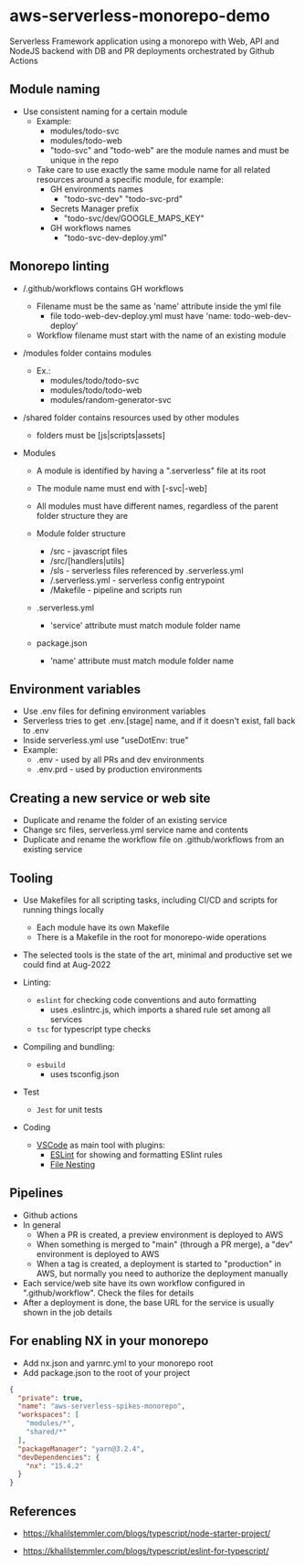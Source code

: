 # aws-serverless-monorepo-demo

Serverless Framework application using a monorepo with Web, API and NodeJS backend with DB and PR deployments orchestrated by Github Actions

## Module naming

* Use consistent naming for a certain module
  * Example:
    * modules/todo-svc
    * modules/todo-web
    * "todo-svc" and "todo-web" are the module names and must be unique in the repo
  * Take care to use exactly the same module name for all related resources around a specific module, for example:
    * GH environments names
      * "todo-svc-dev" "todo-svc-prd"
    * Secrets Manager prefix
      * "todo-svc/dev/GOOGLE_MAPS_KEY"
    * GH workflows names
      * "todo-svc-dev-deploy.yml"

## Monorepo linting

* /.github/workflows contains GH workflows
  * Filename must be the same as 'name' attribute inside the yml file
    * file todo-web-dev-deploy.yml must have 'name: todo-web-dev-deploy'
  * Workflow filename must start with the name of an existing module

* /modules folder contains modules
  * Ex.:
    * modules/todo/todo-svc
    * modules/todo/todo-web
    * modules/random-generator-svc

* /shared folder contains resources used by other modules
  * folders must be [js|scripts|assets]

* Modules
  * A module is identified by having a ".serverless" file at its root

  * The module name must end with [-svc|-web]

  * All modules must have different names, regardless of the parent folder structure they are

  * Module folder structure
    * /src - javascript files
    * /src/[handlers|utils]
    * /sls - serverless files referenced by .serverless.yml
    * /.serverless.yml - serverless config entrypoint
    * /Makefile - pipeline and scripts run

  * .serverless.yml
    * 'service' attribute must match module folder name

  * package.json
    * 'name' attribute must match module folder name

## Environment variables

* Use .env files for defining environment variables
* Serverless tries to get .env.[stage] name, and if it doesn't exist, fall back to .env
* Inside serverless.yml use "useDotEnv: true"
* Example:
  * .env - used by all PRs and dev environments
  * .env.prd - used by production environments

## Creating a new service or web site

* Duplicate and rename the folder of an existing service
* Change src files, serverless.yml service name and contents
* Duplicate and rename the workflow file on .github/workflows from an existing service

## Tooling

* Use Makefiles for all scripting tasks, including CI/CD and scripts for running things locally
  * Each module have its own Makefile
  * There is a Makefile in the root for monorepo-wide operations

* The selected tools is the state of the art, minimal and productive set we could find at Aug-2022

* Linting:
  * `eslint` for checking code conventions and auto formatting
    * uses .eslintrc.js, which imports a shared rule set among all services
  * `tsc` for typescript type checks

* Compiling and bundling:
  * `esbuild`
    * uses tsconfig.json

* Test
  * `Jest` for unit tests

* Coding
  * [VSCode](https://code.visualstudio.com/download) as main tool with plugins:
    * [ESLint](https://marketplace.visualstudio.com/items?itemName=dbaeumer.vscode-eslint) for showing and formatting ESlint rules
    * [File Nesting](https://marketplace.visualstudio.com/items?itemName=antfu.file-nesting)

## Pipelines

* Github actions
* In general
  * When a PR is created, a preview environment is deployed to AWS
  * When something is merged to "main" (through a PR merge), a "dev" environment is deployed to AWS
  * When a tag is created, a deployment is started to "production" in AWS, but normally you need to authorize the deployment manually
* Each service/web site have its own workflow configured in ".github/workflow". Check the files for details
* After a deployment is done, the base URL for the service is usually shown in the job details

## For enabling NX in your monorepo

* Add nx.json and yarnrc.yml to your monorepo root
* Add package.json to the root of your project

```json
{
  "private": true,
  "name": "aws-serverless-spikes-monorepo",
  "workspaces": [
    "modules/*",
    "shared/*"
  ],
  "packageManager": "yarn@3.2.4",
  "devDependencies": {
    "nx": "15.4.2"
  }
}
```

## References

* <https://khalilstemmler.com/blogs/typescript/node-starter-project/>

* <https://khalilstemmler.com/blogs/typescript/eslint-for-typescript/>

